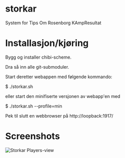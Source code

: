 # storkar

System for Tips Om Rosenborg KAmpResultat

# Installasjon/kjøring

Bygg og installer chibi-scheme.

Dra så inn alle git-submoduler.

Start deretter webappen med følgende kommando:

 $ ./storkar.sh

eller start den minifiserte versjonen av webapp'en med

 $ ./storkar.sh --profile=min

Pek til slutt en webbrowser på http://loopback:1917/

# Screenshots

![Storkar Players-view](http://rosenborgsupportersoftware.github.io/images/storkar_players.jpg)

